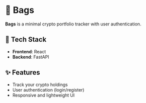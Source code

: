# 👜 Bags

**Bags** is a minimal crypto portfolio tracker with user authentication.

## 🚀 Tech Stack

- **Frontend**: React  
- **Backend**: FastAPI  

## ✨ Features

- Track your crypto holdings  
- User authentication (login/register)  
- Responsive and lightweight UI  